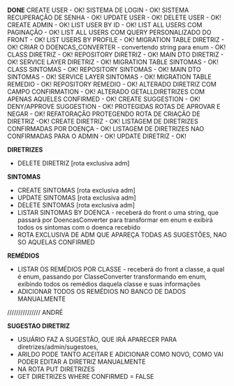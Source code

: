 **DONE**
CREATE USER - OK!
SISTEMA DE LOGIN - OK!
SISTEMA RECUPERAÇÃO DE SENHA - OK!
UPDATE USER - OK!
DELETE USER - OK!
CREATE ADMIN - OK!
LIST USER BY ID - OK!
LIST ALL USERS COM PAGINAÇÃO - OK!
LIST ALL USERS COM QUERY PERSONALIZADO DO FRONT - OK!
LIST USERS BY PROFILE - OK!
MIGRATION TABLE DIRETRIZ - OK!
CRIAR O DOENCAS_CONVERTER - convertendo string para enum - OK!
CLASS DIRETRIZ - OK!
REPOSITORY DIRETRIZ - OK!
MAIN DTO DIRETRIZ - OK!
SERVICE LAYER DIRETRIZ - OK!
MIGRATION TABLE SINTOMAS - OK!
CLASS SINTOMAS - OK!
REPOSITORY SINTOMAS - OK!
MAIN DTO SINTOMAS - OK!
SERVICE LAYER SINTOMAS - OK!
MIGRATION TABLE REMEDIO - OK!
REPOSITORY REMEDIO - OK!
ALTERADO DIRETRIZ COM CAMPO CONFIRMATION - OK!
ALTERADO GETALLDIRETRIZES COM APENAS AQUELES CONFIRMED - OK!
CREATE SUGGESTION - OK!
DENY/APPROVE SUGGESTION - OK!
PROTEGIDAS ROTAS DE APROVAR E NEGAR - OK!
REFATORAÇÃO PROTEGENDO ROTA DE CRIAÇÃO DE DIRETRIZ -OK!
CREATE DIRETRIZ - OK!
LISTAGEM DE DIRETRIZES CONFIRMADAS POR DOENÇA - OK!
LISTAGEM DE DIRETRIZES NAO CONFIRMADAS PARA O ADMIN - OK!
UPDATE DIRETRIZ - OK!




**DIRETRIZES** 
- DELETE DIRETRIZ [rota exclusiva adm]

**SINTOMAS**
- CREATE SINTOMAS [rota exclusiva adm]
- UPDATE SINTOMAS [rota exclusiva adm]
- DELETE SINTOMAS [rota exclusiva adm]
- LISTAR SINTOMAS BY DOENCA - receberá do front o uma string, que passará por DoencasConverter para transformar em enum
e exibirá todos os sintomas com o doenca recebido 
- ROTA EXCLUSIVA DE ADM QUE APAREÇA TODAS AS SUGESTÕES, NAO SO AQUELAS CONFIRMED

**REMÉDIOS**
- LISTAR OS REMÉDIOS POR CLASSE - receberá do front a classe, a qual é enum, passando por ClasseConverter transformando em enum, 
exibindo todos os remédios daquela classe e suas informações
- ADICIONAR TODOS OS REMÉDIOS NO BANCO DE DADOS MANUALMENTE

///////////////
ANDRÉ 

**SUGESTAO DIRETRIZ** 
- USUÁRIO FAZ A SUGESTÃO, QUE IRÁ APARECER PARA diretrizes/admin/sugestoes,
- ARILDO PODE TANTO ACEITAR E ADICIONAR COMO NOVO, COMO VAI PODER EDITAR A DIRETRIZ MANUALMENTE 
- NA ROTA PUT DIRETRIZES
- GET DIRETRIZES WHERE CONFIRMED = FALSE